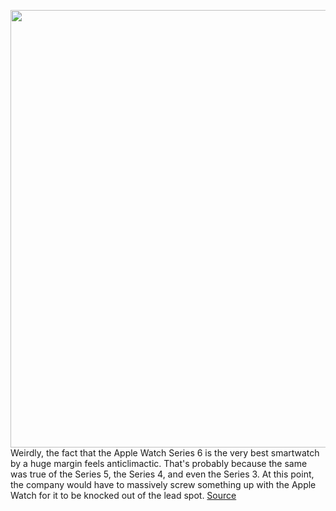 <img src='https://cdn0.vox-cdn.com/hermano/verge/product/image/9407/Screen_Shot_2020-09-30_at_2.50.22_PM.png' width='700px' /><br/>
Weirdly, the fact that the Apple Watch Series 6 is the very best smartwatch by a huge margin feels anticlimactic. That's probably because the same was true of the Series 5, the Series 4, and even the Series 3. At this point, the company would have to massively screw something up with the Apple Watch for it to be knocked out of the lead spot.
<a href='https://www.theverge.com/21496141/apple-watch-series-6-review-blood-oxygen-monitor-watchos-7'> Source <a/>